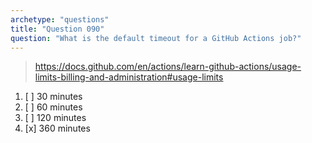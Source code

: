 ```yaml
---
archetype: "questions"
title: "Question 090"
question: "What is the default timeout for a GitHub Actions job?"
---
```



> https://docs.github.com/en/actions/learn-github-actions/usage-limits-billing-and-administration#usage-limits
1. [ ] 30 minutes
1. [ ] 60 minutes
1. [ ] 120 minutes
1. [x] 360 minutes
